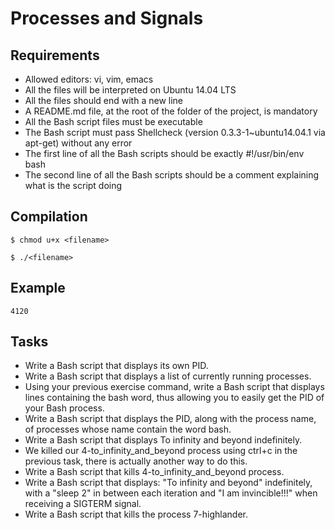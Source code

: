 # Processes and Signals

## Requirements
* Allowed editors: vi, vim, emacs
* All the files will be interpreted on Ubuntu 14.04 LTS
* All the files should end with a new line
* A README.md file, at the root of the folder of the project, is mandatory
* All the Bash script files must be executable
* The Bash script must pass Shellcheck (version 0.3.3-1~ubuntu14.04.1 via apt-get) without any error
* The first line of all the Bash scripts should be exactly #!/usr/bin/env bash
* The second line of all the Bash scripts should be a comment explaining what is the script doing

## Compilation
`$ chmod u+x <filename>`

`$ ./<filename>`

## Example
```$ ./0-what-is-my-pid
4120
```

## Tasks
* Write a Bash script that displays its own PID.
* Write a Bash script that displays a list of currently running processes.
* Using your previous exercise command, write a Bash script that displays lines containing the bash word, thus allowing you to easily get the PID of your Bash process.
* Write a Bash script that displays the PID, along with the process name, of processes whose name contain the word bash.
* Write a Bash script that displays To infinity and beyond indefinitely.
* We killed our 4-to_infinity_and_beyond process using ctrl+c in the previous task, there is actually another way to do this.
* Write a Bash script that kills 4-to_infinity_and_beyond process.
* Write a Bash script that displays: "To infinity and beyond" indefinitely, with a "sleep 2" in between each iteration and "I am invincible!!!" when receiving a SIGTERM signal.
* Write a Bash script that kills the process 7-highlander.
